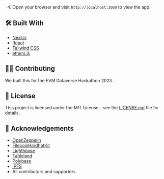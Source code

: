 
4. Open your browser and visit `http://localhost:3000` to view the app.

## 🛠️ Built With

- [Next.js](https://nextjs.org/)
- [React](https://reactjs.org/)
- [Tailwind CSS](https://tailwindcss.com/)
- [ethers.js](https://web3js.readthedocs.io/en/v1.3.4/)

## 🙋‍♂️ Contributing

We built this for the FVM Dataverse Hackathon 2023 . 

## 
## 📄 License

This project is licensed under the MIT License - see the [LICENSE.md](LICENSE.md) file for details.

## 🤝 Acknowledgements

- [OpenZeppelin](https://openzeppelin.com/)
- [FilecoinHardhatKit](https://github.com/filecoin-project/fvm-starter-kit-deal-making)
- [Lighthouse](https://www.lighthouse.storage/)
- [Tableland](https://tableland.xyz/)
- [Polybase](https://polybase.xyz/)
- [IPFS](https://ipfs.io/)
- All contributors and supporters
